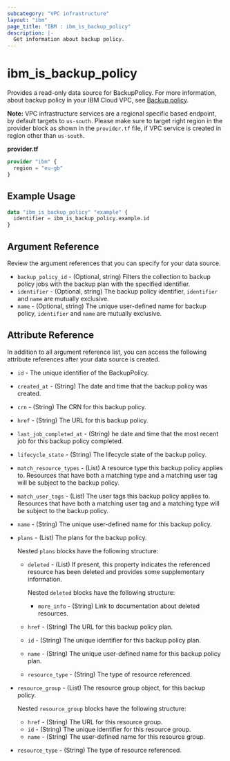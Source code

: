 ```yaml
---
subcategory: "VPC infrastructure"
layout: "ibm"
page_title: "IBM : ibm_is_backup_policy"
description: |-
  Get information about backup policy.
---
```


# ibm_is_backup_policy

Provides a read-only data source for BackupPolicy. For more information, about backup policy in your IBM Cloud VPC, see [Backup policy](https://cloud.ibm.com/docs/vpc?topic=vpc-backup-view-policies).

**Note:** 
VPC infrastructure services are a regional specific based endpoint, by default targets to `us-south`. Please make sure to target right region in the provider block as shown in the `provider.tf` file, if VPC service is created in region other than `us-south`.

**provider.tf**

```terraform
provider "ibm" {
  region = "eu-gb"
}
```

## Example Usage

```terraform
data "ibm_is_backup_policy" "example" {
  identifier = ibm_is_backup_policy.example.id
}
```

## Argument Reference
Review the argument references that you can specify for your data source. 

- `backup_policy_id` - (Optional, string) Filters the collection to backup policy jobs with the backup plan with the specified identifier.
- `identifier` - (Optional, string) The backup policy identifier, `identifier` and `name` are mutually exclusive.
- `name` - (Optional, string) The unique user-defined name for backup policy, `identifier` and `name` are mutually exclusive.

## Attribute Reference
In addition to all argument reference list, you can access the following attribute references after your data source is created.

- `id` - The unique identifier of the BackupPolicy.
- `created_at` - (String) The date and time that the backup policy was created.
- `crn` - (String) The CRN for this backup policy.
- `href` - (String) The URL for this backup policy.
- `last_job_completed_at` - (String) he date and time that the most recent job for this backup policy completed.
- `lifecycle_state` - (String) The lifecycle state of the backup policy.
- `match_resource_types` - (List) A resource type this backup policy applies to. Resources that have both a matching type and a matching user tag will be subject to the backup policy.
- `match_user_tags` - (List) The user tags this backup policy applies to. Resources that have both a matching user tag and a matching type will be subject to the backup policy.
- `name` - (String) The unique user-defined name for this backup policy.
- `plans` - (List) The plans for the backup policy.
  
  Nested `plans` blocks have the following structure:
  - `deleted` - (List) If present, this property indicates the referenced resource has been deleted and provides some supplementary information. 
    
    Nested `deleted` blocks have the following structure:
    - `more_info` - (String) Link to documentation about deleted resources.
  - `href` - (String) The URL for this backup policy plan.
  - `id` - (String) The unique identifier for this backup policy plan.
  - `name` - (String) The unique user-defined name for this backup policy plan.
  - `resource_type` - (String) The type of resource referenced.
- `resource_group` - (List) The resource group object, for this backup policy.
  
  Nested `resource_group` blocks have the following structure:
  - `href` - (String) The URL for this resource group.
  - `id` - (String) The unique identifier for this resource group.
  - `name` - (String) The user-defined name for this resource group.
- `resource_type` - (String) The type of resource referenced.

